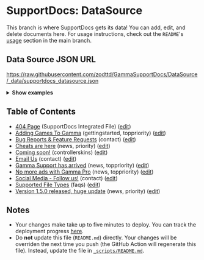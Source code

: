 # SupportDocs: DataSource
This branch is where SupportDocs gets its data! You can add, edit, and delete documents here. For usage instructions, check out the `README`'s [usage](https://github.com/aheze/SupportDocs#using-the-github-repository) section in the main branch.

## Data Source JSON URL
<a href="https://raw.githubusercontent.com/zodttd/GammaSupportDocs/DataSource/_data/supportdocs_datasource.json">https://raw.githubusercontent.com/zodttd/GammaSupportDocs/DataSource/_data/supportdocs_datasource.json</a>

<details markdown="1">
<summary><strong>Show examples</strong></summary>

<hr>

### SwiftUI
```swift
struct SwiftUIExampleView_MinimalCode: View {
    let dataSource = URL(string: "https://raw.githubusercontent.com/zodttd/GammaSupportDocs/DataSource/_data/supportdocs_datasource.json")!
    @State var supportDocsPresented = false
    
    var body: some View {
        Button("Present SupportDocs from SwiftUI!") { supportDocsPresented = true }
        .sheet(isPresented: $supportDocsPresented, content: {
            SupportDocsView(dataSource: dataSource, isPresented: $supportDocsPresented)
        })
    }
}
```

### UIKit
```swift
class UIKitExampleController_MinimalCode: UIViewController {
    /**
    Connect this inside the storyboard.
    
    This is just for demo purposes, so it's not connected yet.
    */
    @IBAction func presentButtonPressed(_ sender: Any) {
        let dataSource = URL(string: "https://raw.githubusercontent.com/zodttd/GammaSupportDocs/DataSource/_data/supportdocs_datasource.json")!
    
        let supportDocsViewController = SupportDocsViewController(dataSource: dataSource)
        self.present(supportDocsViewController, animated: true, completion: nil)
    }
}
```

<hr>

</details>

## Table of Contents
- [404 Page](https://zodttd.github.io/GammaSupportDocs/404) (SupportDocs Integrated File) ([edit](https://github.com/zodttd/GammaSupportDocs/edit/DataSource/404.md))
- [Adding Games To Gamma](https://zodttd.github.io/GammaSupportDocs/GettingStarted/AddGames) (gettingstarted, toppriority) ([edit](https://github.com/zodttd/GammaSupportDocs/edit/DataSource/GettingStarted/AddGames.md))
- [Bug Reports & Feature Requests](https://zodttd.github.io/GammaSupportDocs/Contact/BugReport) (contact) ([edit](https://github.com/zodttd/GammaSupportDocs/edit/DataSource/Contact/BugReport.md))
- [Cheats are here](https://zodttd.github.io/GammaSupportDocs/News/CheatCodes) (news, priority) ([edit](https://github.com/zodttd/GammaSupportDocs/edit/DataSource/News/CheatCodes.md))
- [Coming soon!](https://zodttd.github.io/GammaSupportDocs/ControllerSkins/ComingSoon) (controllerskins) ([edit](https://github.com/zodttd/GammaSupportDocs/edit/DataSource/ControllerSkins/ComingSoon.md))
- [Email Us](https://zodttd.github.io/GammaSupportDocs/Contact/Email) (contact) ([edit](https://github.com/zodttd/GammaSupportDocs/edit/DataSource/Contact/Email.md))
- [Gamma Support has arrived](https://zodttd.github.io/GammaSupportDocs/News/GammaSupportArrived) (news, toppriority) ([edit](https://github.com/zodttd/GammaSupportDocs/edit/DataSource/News/GammaSupportArrived.md))
- [No more ads with Gamma Pro](https://zodttd.github.io/GammaSupportDocs/News/GammaPro) (news, toppriority) ([edit](https://github.com/zodttd/GammaSupportDocs/edit/DataSource/News/GammaPro.md))
- [Social Media - Follow us!](https://zodttd.github.io/GammaSupportDocs/Contact/SocialMedia) (contact) ([edit](https://github.com/zodttd/GammaSupportDocs/edit/DataSource/Contact/SocialMedia.md))
- [Supported File Types](https://zodttd.github.io/GammaSupportDocs/FAQs/SupportedFileTypes) (faqs) ([edit](https://github.com/zodttd/GammaSupportDocs/edit/DataSource/FAQs/SupportedFileTypes.md))
- [Version 1.5.0 released, huge update](https://zodttd.github.io/GammaSupportDocs/News/Version010500) (news, priority) ([edit](https://github.com/zodttd/GammaSupportDocs/edit/DataSource/News/Version010500.md))


## Notes
- Your changes make take up to five minutes to deploy. You can track the deployment progress [here](https://github.com/zodttd/GammaSupportDocs/deployments/activity_log?environment=github-pages).
- Do **not** update this file (`README.md`) directly. Your changes will be overriden the next time you push (the GitHub Action will regenerate this file). Instead, update the file in [`_scripts/README.md`](https://github.com/zodttd/GammaSupportDocs/edit/DataSource/_scripts/README.md). 